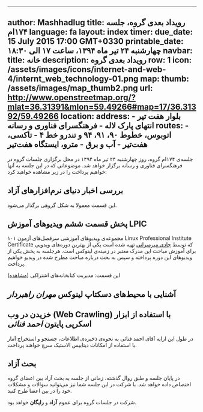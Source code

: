 ----------
author: Mashhadlug
title: رویداد بعدی گروه، جلسه ۱۷۴ام
language: fa
layout: index
timer:
  due_date: 15 July 2015 17:00 GMT+0330
  printable_date: چهارشنبه ۲۴ تیر ماه ۱۳۹۴، ساعت ۱۷ الی ۱۸:۳۰
navbar:
  title: خانه
  description: رویداد بعدی گروه
  row: 1
  icon: /assets/images/icons/internet-and-web-4/internt_web_technology-01.png
map:
  thumb: /assets/images/map_thumb2.png
  url: http://www.openstreetmap.org/?mlat=36.31391&mlon=59.49266#map=17/36.31392/59.49266
location:
  address: بلوار هفت تیر - انتهای پارک لاله - فرهنگسرای فناوری و رسانه
  routes:
    - اتوبوس، خطوط ۹۰، ۹۱، ۹۴ و تندرو خط ۴
    - تاکسی، هفت‌تیر - آب و برق
    - مترو، ایستگاه هفت‌تیر
----------

جلسه‌ی ۱۷۴ام گروه، روز چهارشنبه ۲۴ تیر ماه ۱۳۹۴ در محل برگزاری جلسات
گروه در فرهنگسرای فناوری و رسانه برگزار خواهد شد. موضوعاتی که در
این جلسه به آنها خواهیم پرداخت را در زیر مشاهده خواهید کرد:

## بررسی اخبار دنیای نرم‌افزارهای آزاد
این قسمت معمولا به شکل گروهی برگذار می‌شود.

## پخش قسمت ششم ویدیوهای آموزش LPIC
مجموعه‌ی ویدیوهای آموزشی سرفصل‌های آزمون ۱۰۱ Linux Professional Institute Certificate که توسط [جادی میرمیرانی](http://jadi.net/2015/02/%D8%AF%D9%88%D8%B1%D9%87-%DA%A9%D8%A7%D9%85%D9%84-%D9%88%DB%8C%D8%AF%D8%A6%D9%88%DB%8C%DB%8C-%D9%84%DB%8C%D9%86%D9%88%DA%A9%D8%B3-%D8%AC%D8%A7%D8%AF%DB%8C-%D8%A2%D8%B2%D9%85%D9%88%D9%86-%DB%B1%DB%B0/) تهیه شده است یکی از بهترین دوره‌های ویدویی برای آموزش مباحث این مدرک معتبر در زمینه‌ی لینوکس است. هرجلسه به پخش یکی از ویدیوهای این دوره پرداخته و سپس به بحث درباره مباحث مطرح شده در ویدیو خواهیم پرداخت.

این قسمت: مدیریت کتابخانه‌های اشتراکی ([مشاهده](http://daneshabad.com/video.aspx?id=1274&pid=68))

## آشنایی با محیط‌های دسکتاپ لینوکس *مهران راهبردار*

## خزیدن در وب (Web Crawling) با استفاده از ابزار اسکرپی پایتون *احمد فنائی*
در طول این ارایه آقای احمد فنائی به نحوه‌ی ذخیره‌ی اطلاعات، جستجو و استخراج آمار با استفاده از امکانات دیتابیس الاستیک سرچ خواهند پرداخت.


<!--more-->

## بحث آزاد
در پایان جلسه و طبق روال گذشته، زمانی از جلسه به بحث آزاد بین
اعضای گروه اختصاص داده خواهد شد. با شرکت در این جلسه شما نیز
می‌توانید سوالات و مشکلات خود را در بین اعضا طرح کنید.


شرکت در جلسات گروه برای عموم **آزاد** و **رایگان** خواهد بود.
